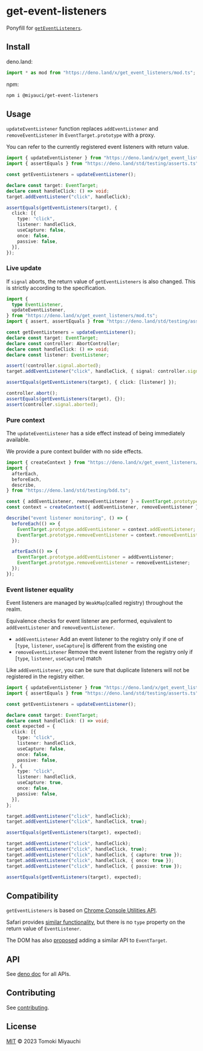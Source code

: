 # get-event-listeners

Ponyfill for
[`getEventListeners`](https://developer.chrome.com/docs/devtools/console/utilities/#getEventListeners-function).

## Install

deno.land:

```ts
import * as mod from "https://deno.land/x/get_event_listeners/mod.ts";
```

npm:

```bash
npm i @miyauci/get-event-listeners
```

## Usage

`updateEventListener` function replaces `addEventListener` and
`removeEventListener` in `EventTarget.prototype` with a proxy.

You can refer to the currently registered event listeners with return value.

```ts
import { updateEventListener } from "https://deno.land/x/get_event_listeners/mod.ts";
import { assertEquals } from "https://deno.land/std/testing/asserts.ts";

const getEventListeners = updateEventListener();

declare const target: EventTarget;
declare const handleClick: () => void;
target.addEventListener("click", handleClick);

assertEquals(getEventListeners(target), {
  click: [{
    type: "click",
    listener: handleClick,
    useCapture: false,
    once: false,
    passive: false,
  }],
});
```

### Live update

If `signal` aborts, the return value of `getEventListeners` is also changed.
This is strictly according to the specification.

```ts
import {
  type EventListener,
  updateEventListener,
} from "https://deno.land/x/get_event_listeners/mod.ts";
import { assert, assertEquals } from "https://deno.land/std/testing/asserts.ts";

const getEventListeners = updateEventListener();
declare const target: EventTarget;
declare const controller: AbortController;
declare const handleClick: () => void;
declare const listener: EventListener;

assert(!controller.signal.aborted);
target.addEventListener("click", handleClick, { signal: controller.signal });

assertEquals(getEventListeners(target), { click: [listener] });

controller.abort();
assertEquals(getEventListeners(target), {});
assert(controller.signal.aborted);
```

### Pure context

The `updateEventListener` has a side effect instead of being immediately
available.

We provide a pure context builder with no side effects.

```ts
import { createContext } from "https://deno.land/x/get_event_listeners/mod.ts";
import {
  afterEach,
  beforeEach,
  describe,
} from "https://deno.land/std/testing/bdd.ts";

const { addEventListener, removeEventListener } = EventTarget.prototype;
const context = createContext({ addEventListener, removeEventListener });

describe("event listener monitoring", () => {
  beforeEach(() => {
    EventTarget.prototype.addEventListener = context.addEventListener;
    EventTarget.prototype.removeEventListener = context.removeEventListener;
  });

  afterEach(() => {
    EventTarget.prototype.addEventListener = addEventListener;
    EventTarget.prototype.removeEventListener = removeEventListener;
  });
});
```

### Event listener equality

Event listeners are managed by `WeakMap`(called registry) throughout the realm.

Equivalence checks for event listener are performed, equivalent to
`addEventListener` and `removeEventListener`.

- `addEventListener` Add an event listener to the registry only if one of
  [`type`, `listener`, `useCapture`] is different from the existing one
- `removeEventListener` Remove the event listener from the registry only if
  [`type`, `listener`, `useCapture`] match

Like `addEventListener`, you can be sure that duplicate listeners will not be
registered in the registry either.

```ts
import { updateEventListener } from "https://deno.land/x/get_event_listeners/mod.ts";
import { assertEquals } from "https://deno.land/std/testing/asserts.ts";

const getEventListeners = updateEventListener();

declare const target: EventTarget;
declare const handleClick: () => void;
const expected = {
  click: [{
    type: "click",
    listener: handleClick,
    useCapture: false,
    once: false,
    passive: false,
  }, {
    type: "click",
    listener: handleClick,
    useCapture: true,
    once: false,
    passive: false,
  }],
};

target.addEventListener("click", handleClick);
target.addEventListener("click", handleClick, true);

assertEquals(getEventListeners(target), expected);

target.addEventListener("click", handleClick);
target.addEventListener("click", handleClick, true);
target.addEventListener("click", handleClick, { capture: true });
target.addEventListener("click", handleClick, { once: true });
target.addEventListener("click", handleClick, { passive: true });

assertEquals(getEventListeners(target), expected);
```

## Compatibility

`getEventListeners` is based on
[Chrome Console Utilities API](https://developer.chrome.com/docs/devtools/console/utilities/#getEventListeners-function).

Safari provides
[similar functionality](https://developer.apple.com/documentation/webkitjs/commandlineapihost/1631026-geteventlisteners?changes=_7),
but there is no `type` property on the return value of `EventListener`.

The DOM has also [proposed](https://github.com/whatwg/dom/issues/412) adding a
similar API to `EventTarget`.

## API

See [deno doc](https://deno.land/x/get_event_listeners?doc) for all APIs.

## Contributing

See [contributing](CONTRIBUTING.md).

## License

[MIT](LICENSE) © 2023 Tomoki Miyauchi
